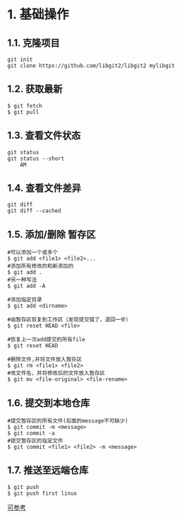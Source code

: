 # 1. 基础操作

## 1.1. 克隆项目
```shell
git init
git clone https://github.com/libgit2/libgit2 mylibgit
```
## 1.2. 获取最新
```shell
$ git fetch
$ git pull
```

## 1.3. 查看文件状态
```shell
git status
git status --short
    AM
```

## 1.4. 查看文件差异
```shell
git diff
git diff --cached
```
## 1.5. 添加/删除 暂存区
```shell
#可以添加一个或多个
$ git add <file1> <file2>...
#添加所有修改的和新添加的
$ git add .
#另一种写法
$ git add -A

#添加指定目录
$ git add <dirname>

#由暂存区恢复到工作区（发现提交错了，退回一步）
$ git reset HEAD <file>

#恢复上一次add提交的所有file
$ git reset HEAD

#删除文件,并将文件放入暂存区
$ git rm <file1> <file2>
#改文件名，并将修改后的文件放入暂存区
$ git mv <file-original> <file-rename>
```

## 1.6. 提交到本地仓库
```shell
#提交暂存区的所有文件(后面的message不可缺少)
$ git commit -m <message>
$ git commit -a
#提交暂存区的指定文件
$ git commit <file1> <file2> -m <message>
```

## 1.7. 推送至远端仓库
```shell
$ git push
$ git push first linux
```

[可参考](https://blog.csdn.net/zxyudia/article/details/67633321)